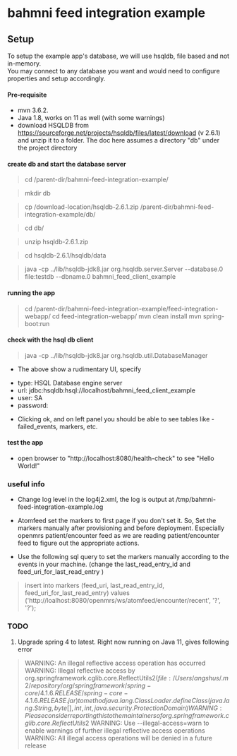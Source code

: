 # bahmni feed integration example


## Setup
To setup the example app's database, we will use hsqldb, file based and not in-memory.  
You may connect to any database you want and would need to configure properties and setup accordingly.

#### Pre-requisite
* mvn 3.6.2. 
* Java 1.8, works on 11 as well (with some warnings) 
* download HSQLDB from https://sourceforge.net/projects/hsqldb/files/latest/download (v 2.6.1) and unzip it to a folder.
The doc here assumes a directory "db" under the project directory

#### create db and start the database server
> cd /parent-dir/bahmni-feed-integration-example/

> mkdir db

> cp /download-location/hsqldb-2.6.1.zip /parent-dir/bahmni-feed-integration-example/db/

> cd db/

> unzip hsqldb-2.6.1.zip

> cd hsqldb-2.6.1/hsqldb/data

> java -cp ../lib/hsqldb-jdk8.jar org.hsqldb.server.Server --database.0 file:testdb --dbname.0 bahmni_feed_client_example


####  running the app
> cd /parent-dir/bahmni-feed-integration-example/feed-integration-webapp/
> cd feed-integration-webapp/
> mvn clean install 
> mvn spring-boot:run

####  check with the hsql db client 
> java -cp ../lib/hsqldb-jdk8.jar org.hsqldb.util.DatabaseManager

* The above show a rudimentary UI, specify
- type: HSQL Database engine server 
- url: jdbc:hsqldb:hsql://localhost/bahmni_feed_client_example
- user: SA
- password: 

* Clicking ok, and on left panel you should be able to see tables like - failed_events, markers, etc. 
 
 
 ####  test the app
 * open browser to "http://localhost:8080/health-check" to see "Hello World!"
 
 
 ### useful info
 * Change log level in the log4j2.xml, the log is output at /tmp/bahmni-feed-integration-example.log
 * Atomfeed set the markers to first page if you don't set it. 
 So, Set the markers manually after provisioning and before deployment. Especially openmrs patient/encounter feed as we are reading patient/encounter feed to figure out the appropriate actions.
 
 * Use the following sql query to set the markers manually according to the events in your machine. 
 (change the last_read_entry_id and feed_uri_for_last_read_entry )
 
 > insert into markers (feed_uri, last_read_entry_id, feed_uri_for_last_read_entry) 
     values ('http://loalhost:8080/openmrs/ws/atomfeed/encounter/recent', '?', '?');
 
 ### TODO
 1. Upgrade spring 4 to latest. Right now running on Java 11, gives following error
 >  WARNING: An illegal reflective access operation has occurred
    WARNING: Illegal reflective access by org.springframework.cglib.core.ReflectUtils$2 (file:/Users/angshus/.m2/repository/org/springframework/spring-core/4.1.6.RELEASE/spring-core-4.1.6.RELEASE.jar) to method java.lang.ClassLoader.defineClass(java.lang.String,byte[],int,int,java.security.ProtectionDomain)
    WARNING: Please consider reporting this to the maintainers of org.springframework.cglib.core.ReflectUtils$2
    WARNING: Use --illegal-access=warn to enable warnings of further illegal reflective access operations
    WARNING: All illegal access operations will be denied in a future release 